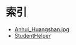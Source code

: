 # 索引

- [Anhui_Huangshan.jpg](Image/Anhui_Huangshan.jpg)
- [StudentHelper](Application/StudentHelper.exe)
